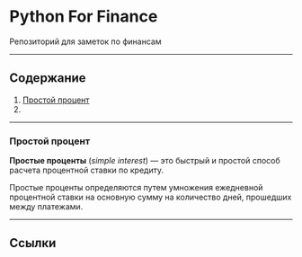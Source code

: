 # Python For Finance

Репозиторий для заметок по финансам

---

## Содержание

1. [Простой процент](#простой-процент)
2.

---

### Простой процент

**Простые проценты** (_simple interest_) — это быстрый и простой способ расчета процентной ставки по кредиту.

Простые проценты определяются путем умножения ежедневной процентной ставки на основную сумму на количество дней, прошедших между платежами.

---

## Ссылки
